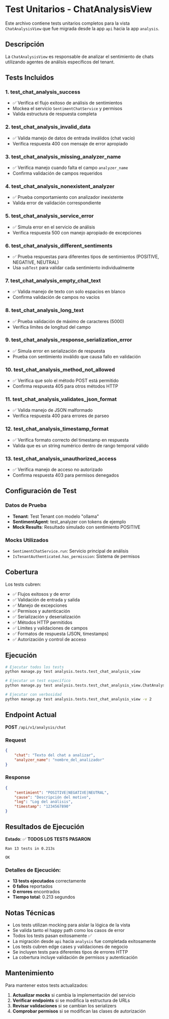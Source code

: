 # Test Unitarios - ChatAnalysisView

Este archivo contiene tests unitarios completos para la vista `ChatAnalysisView` que fue migrada desde la app `api` hacia la app `analysis`.

## Descripción

La `ChatAnalysisView` es responsable de analizar el sentimiento de chats utilizando agentes de análisis específicos del tenant.

## Tests Incluidos

### 1. **test_chat_analysis_success**
- ✅ Verifica el flujo exitoso de análisis de sentimientos
- Mockea el servicio `SentimentChatService` y permisos
- Valida estructura de respuesta completa

### 2. **test_chat_analysis_invalid_data**
- ✅ Valida manejo de datos de entrada inválidos (chat vacío)
- Verifica respuesta 400 con mensaje de error apropiado

### 3. **test_chat_analysis_missing_analyzer_name**
- ✅ Verifica manejo cuando falta el campo `analyzer_name`
- Confirma validación de campos requeridos

### 4. **test_chat_analysis_nonexistent_analyzer**
- ✅ Prueba comportamiento con analizador inexistente
- Valida error de validación correspondiente

### 5. **test_chat_analysis_service_error**
- ✅ Simula error en el servicio de análisis
- Verifica respuesta 500 con manejo apropiado de excepciones

### 6. **test_chat_analysis_different_sentiments**
- ✅ Prueba respuestas para diferentes tipos de sentimientos (POSITIVE, NEGATIVE, NEUTRAL)
- Usa `subTest` para validar cada sentimiento individualmente

### 7. **test_chat_analysis_empty_chat_text**
- ✅ Valida manejo de texto con solo espacios en blanco
- Confirma validación de campos no vacíos

### 8. **test_chat_analysis_long_text**
- ✅ Prueba validación de máximo de caracteres (5000)
- Verifica límites de longitud del campo

### 9. **test_chat_analysis_response_serialization_error**
- ✅ Simula error en serialización de respuesta
- Prueba con sentimiento inválido que causa fallo en validación

### 10. **test_chat_analysis_method_not_allowed**
- ✅ Verifica que solo el método POST está permitido
- Confirma respuesta 405 para otros métodos HTTP

### 11. **test_chat_analysis_validates_json_format**
- ✅ Valida manejo de JSON malformado
- Verifica respuesta 400 para errores de parseo

### 12. **test_chat_analysis_timestamp_format**
- ✅ Verifica formato correcto del timestamp en respuesta
- Valida que es un string numérico dentro de rango temporal válido

### 13. **test_chat_analysis_unauthorized_access**
- ✅ Verifica manejo de acceso no autorizado
- Confirma respuesta 403 para permisos denegados

## Configuración de Test

### Datos de Prueba
- **Tenant**: Test Tenant con modelo "ollama"
- **SentimentAgent**: test_analyzer con tokens de ejemplo
- **Mock Results**: Resultado simulado con sentimiento POSITIVE

### Mocks Utilizados
- `SentimentChatService.run`: Servicio principal de análisis
- `IsTenantAuthenticated.has_permission`: Sistema de permisos

## Cobertura

Los tests cubren:
- ✅ Flujos exitosos y de error
- ✅ Validación de entrada y salida
- ✅ Manejo de excepciones
- ✅ Permisos y autenticación
- ✅ Serialización y deserialización
- ✅ Métodos HTTP permitidos
- ✅ Límites y validaciones de campos
- ✅ Formatos de respuesta (JSON, timestamps)
- ✅ Autorización y control de acceso

## Ejecución

```bash
# Ejecutar todos los tests
python manage.py test analysis.tests.test_chat_analysis_view

# Ejecutar un test específico
python manage.py test analysis.tests.test_chat_analysis_view.ChatAnalysisViewTestCase.test_chat_analysis_success

# Ejecutar con verbosidad
python manage.py test analysis.tests.test_chat_analysis_view -v 2
```

## Endpoint Actual

**POST** `/api/v1/analysis/chat`

### Request
```json
{
    "chat": "Texto del chat a analizar",
    "analyzer_name": "nombre_del_analizador"
}
```

### Response
```json
{
    "sentimient": "POSITIVE|NEGATIVE|NEUTRAL",
    "cause": "Descripción del motivo",
    "log": "Log del análisis",
    "timestamp": "1234567890"
}
```

## Resultados de Ejecución

**Estado**: ✅ **TODOS LOS TESTS PASARON**

```
Ran 13 tests in 0.213s

OK
```

### Detalles de Ejecución:
- **13 tests ejecutados** correctamente
- **0 fallos** reportados
- **0 errores** encontrados
- **Tiempo total**: 0.213 segundos

## Notas Técnicas

- Los tests utilizan mocking para aislar la lógica de la vista
- Se valida tanto el happy path como los casos de error
- Todos los tests pasan exitosamente ✅
- La migración desde `api` hacia `analysis` fue completada exitosamente
- Los tests cubren edge cases y validaciones de negocio
- Se incluyen tests para diferentes tipos de errores HTTP
- La cobertura incluye validación de permisos y autenticación

## Mantenimiento

Para mantener estos tests actualizados:

1. **Actualizar mocks** si cambia la implementación del servicio
2. **Verificar endpoints** si se modifica la estructura de URLs
3. **Revisar validaciones** si se cambian los serializers
4. **Comprobar permisos** si se modifican las clases de autorización
